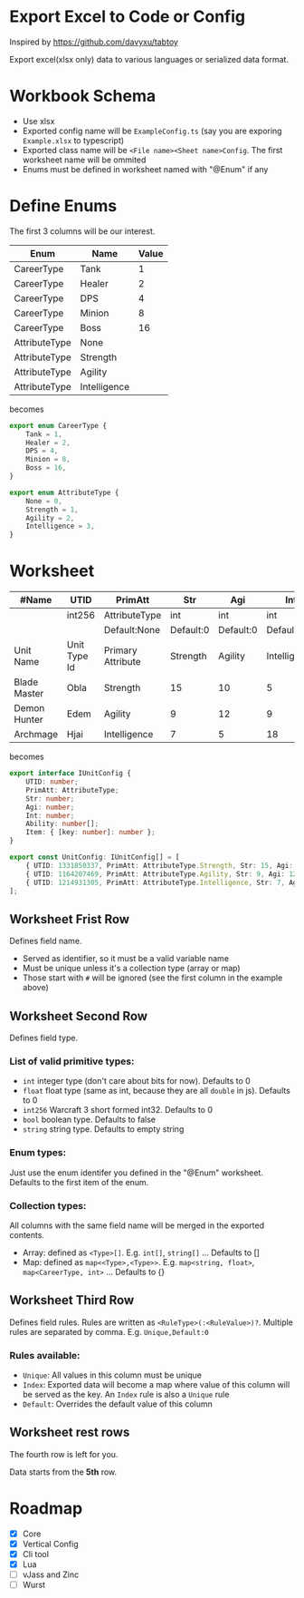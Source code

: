 # Export Excel to Code or Config

Inspired by https://github.com/davyxu/tabtoy

Export excel(xlsx only) data to various languages or serialized data format.

# Workbook Schema

- Use xlsx
- Exported config name will be `ExampleConfig.ts` (say you are exporing `Example.xlsx` to typescript)
- Exported class name will be `<File name><Sheet name>Config`. The first worksheet name will be ommited
- Enums must be defined in worksheet named with "@Enum" if any

# Define Enums

The first 3 columns will be our interest.

Enum|Name|Value
---|---|---
CareerType|Tank|1
CareerType|Healer|2
CareerType|DPS|4
CareerType|Minion|8
CareerType|Boss|16
AttributeType|None|
AttributeType|Strength|
AttributeType|Agility|
AttributeType|Intelligence|

becomes

``` typescript
export enum CareerType {
    Tank = 1,
    Healer = 2,
    DPS = 4,
    Minion = 8,
    Boss = 16,
}

export enum AttributeType {
    None = 0,
    Strength = 1,
    Agility = 2,
    Intelligence = 3,
}

```

# Worksheet

#Name|UTID|PrimAtt|Str|Agi|Int|Ability|Ability|Item
---|---|---|---|---|---|---|---|---
||int256|AttributeType|int|int|int|int256[]|int256[]|map<int256,int>
|||Default:None|Default:0|Default:0|Default:0|||
Unit Name|Unit Type Id|Primary Attribute|Strength|Agility|Intelligence|Abilities|Abilities|Items
Blade Master|Obla|Strength|15|10|5|AOwk|AOww|rde2:1,rst1:2
Demon Hunter|Edem|Agility|9|12|9|AEmb||mcou:1
Archmage|Hjai|Intelligence|7|5|18|Ahbz,AHfs|AHwe|

becomes

``` typescript
export interface IUnitConfig {
    UTID: number;
    PrimAtt: AttributeType;
    Str: number;
    Agi: number;
    Int: number;
    Ability: number[];
    Item: { [key: number]: number };
}

export const UnitConfig: IUnitConfig[] = [
    { UTID: 1331850337, PrimAtt: AttributeType.Strength, Str: 15, Agi: 10, Int: 5, Ability: [1095726955, 1095726967], Item: { [1919182130]: 1, [1920169009]: 2 } },
    { UTID: 1164207469, PrimAtt: AttributeType.Agility, Str: 9, Agi: 12, Int: 9, Ability: [1095069026], Item: { [1835233141]: 1 } },
    { UTID: 1214931305, PrimAtt: AttributeType.Intelligence, Str: 7, Agi: 5, Int: 18, Ability: [1097359994, 1095263859, 1095265652], Item: {  } },
];

```

## Worksheet Frist Row

Defines field name.

- Served as identifier, so it must be a valid variable name
- Must be unique unless it's a collection type (array or map)
- Those start with `#` will be ignored (see the first column in the example above)

## Worksheet Second Row

Defines field type.

### List of valid primitive types:

- `int` integer type (don't care about bits for now). Defaults to 0
- `float` float type (same as int, because they are all `double` in js). Defaults to 0
- `int256` Warcraft 3 short formed int32. Defaults to 0
- `bool` boolean type. Defaults to false
- `string` string type. Defaults to empty string

### Enum types:

Just use the enum identifer you defined in the "@Enum" worksheet. Defaults to the first item of the enum.

### Collection types:

All columns with the same field name will be merged in the exported contents.

- Array: defined as `<Type>[]`. E.g. `int[]`, `string[]` ... Defaults to []
- Map: defined as `map<<Type>,<Type>>`. E.g. `map<string, float>`, `map<CareerType, int>` ... Defaults to {}

## Worksheet Third Row

Defines field rules. Rules are written as `<RuleType>(:<RuleValue>)?`. Multiple rules are separated by comma. E.g. `Unique,Default:0`

### Rules available:

- `Unique`: All values in this column must be unique
- `Index`: Exported data will become a map where value of this column will be served as the key. An `Index` rule is also a `Unique` rule
- `Default`: Overrides the default value of this column

## Worksheet rest rows

The fourth row is left for you.

Data starts from the **5th** row.

# Roadmap

- [x] Core
- [x] Vertical Config
- [x] Cli tool
- [x] Lua
- [ ] vJass and Zinc
- [ ] Wurst
